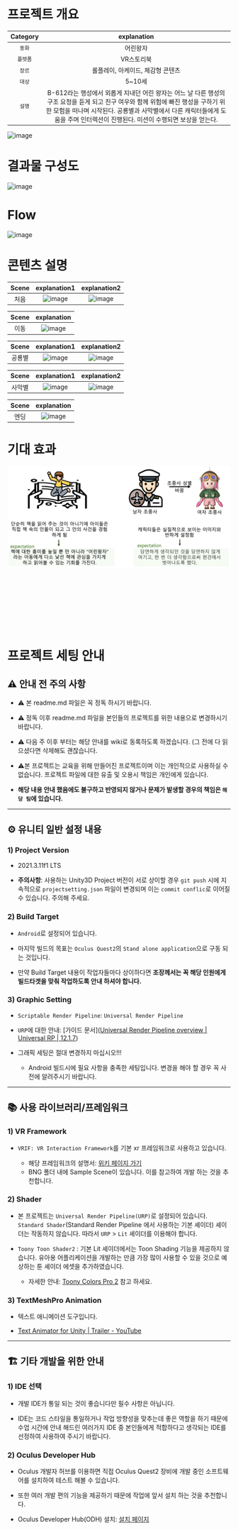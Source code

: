 # 프로젝트 개요

|Category|explanation|
|:---------:|:---------:|
`동화` | 어린왕자   
`플렛폼` | VR스토리북   
`장르` | 롤플레이, 아케이드, 체감형 콘텐츠   
`대상` | 5~10세   
`설명` | B-612라는 행성에서 외롭게 지내던 어린 왕자는 어느 날 다른 행성의 구조 요청을 듣게 되고 친구 여우와 함께 위험에 빠진 행성을 구하기 위한 모험을 떠나며 시작된다. 공룡별과 사막별에서 다른 캐릭터들에게 도움을 주며 인터렉션이 진행된다. 미션이 수행되면 보상을 얻는다.


![image](https://github.com/hil679/UnityProject-LittlePrince/assets/121854089/b87e4b62-7e64-4c0d-a6a8-ad5d9706c71c)


# 결과물 구성도
![image](https://github.com/hil679/UnityProject-LittlePrince/assets/121854089/b0c2783f-f0e6-4309-bbe5-a605ec2466e1)


# Flow
![image](https://github.com/hil679/UnityProject-LittlePrince/assets/121854089/2817b78c-d1fd-49d5-886b-1e522e522935)


# 콘텐츠 설명
|Scene|explanation1| explanation2
|:---------:|:---------:|:---------:|
처음 | ![image](https://github.com/hil679/UnityProject-LittlePrince/assets/121854089/e97f3b81-cc60-446d-8b7e-7ba8070d2296) | ![image](https://github.com/hil679/UnityProject-LittlePrince/assets/121854089/58eea391-3b4d-45ef-a7eb-8ad875b8d2bc)


|Scene|explanation
|:---------:|:---------:|
이동 | ![image](https://github.com/hil679/UnityProject-LittlePrince/assets/121854089/3981bfe4-a129-4c16-a5fc-4923c065de77)


|Scene|explanation1| explanation2
|:---------:|:---------:|:---------:|
공룡별 | ![image](https://github.com/hil679/UnityProject-LittlePrince/assets/121854089/5249ba01-4c07-47f5-bd8d-007163bd9cad) | ![image](https://github.com/hil679/UnityProject-LittlePrince/assets/121854089/dc77b754-f3b0-4e37-ad90-b5bb607f26f6)


|Scene|explanation1| explanation2
|:---------:|:---------:|:---------:|
사막별 | ![image](https://github.com/hil679/UnityProject-LittlePrince/assets/121854089/0fc45f9b-8285-4cde-9194-dd325980b3b4) | ![image](https://github.com/hil679/UnityProject-LittlePrince/assets/121854089/3c40113a-119a-4c32-852c-13da3c753e29)


|Scene|explanation
|:---------:|:---------:|
엔딩 | ![image](https://github.com/hil679/UnityProject-LittlePrince/assets/121854089/eae1aa8c-5105-4442-b9b9-ce4f2e8e6a22)


# 기대 효과
![image-12.png](READMEImage/image-12.png)

<br/><br/><br/><br/><br/><br/><br/>

# 프로젝트 세팅 안내

## ⚠️ 안내 전 주의 사항

- ⚠️ 본 readme.md 파일은 꼭 정독 하시기 바랍니다.

- ⚠️ 정독 이후 readme.md 파일을 본인들의 프로젝트를 위한 내용으로 변경하시기 바랍니다.

- ⚠️ 다음 주 이후 부터는 해당 안내를 wiki로 동록하도록 하겠습니다. 
  (그 전에 다 읽으셨다면 삭제해도 괜찮습니다.

- ⚠️본 프로젝트는 교육을 위해 만들어진 프로젝트이며 이는 개인적으로 사용하실 수 없습니다. 프로젝트 파일에 대한 유출 및 오용시 책임은 개인에게 있습니다.

- **해당 내용 안내 했음에도 불구하고 반영되지 않거나 문제가 발생할 경우의 책임은 `해당 팀`에 있습니다.**

---

## ⚙️ 유니티 일반 설정 내용

### 1) Project Version

- 2021.3.11f1 LTS

- **주의사항**: 사용하는 Unity3D Project 버전이 서로 상이할 경우 `git push` 시에 지속적으로 `projectsetting.json` 파일이 변경되며 이는 `commit conflic`로 이어질 수 있습니다. 주의해 주세요.

### 2) Build Target

- `Android`로 설정되어 있습니다.

- 마지막 빌드의 목표는 `Oculus Quest2`의 `Stand alone application`으로 구동 되는 것입니다.

- 만약 Build Target 내용이 작업자들마다 상이하다면 __**조장**께서는 꼭 해당 인원에게 빌드타겟을 맞춰 작업하도록 안내 하셔야 합니다.__

### 3) Graphic Setting

- `Scriptable Render Pipeline`: `Universal Render Pipeline`

- `URP`에 대한 안내: [가이드 문서]([Universal Render Pipeline overview | Universal RP | 12.1.7](https://docs.unity3d.com/Packages/com.unity.render-pipelines.universal@12.1/manual/index.html))

- 그래픽 세팅은 절대 변경하지 마십시오!!!
  
  - Android 빌드시에 필요 사항을 충족한 세팅입니다. 변경을 해야 할 경우 꼭 사전에 알려주시기 바랍니다.

---

## 📚 사용 라이브러리/프레임워크

### 1) VR Framework

- `VRIF: VR Interaction Framework`를 기본 xr 프레임워크로 사용하고 있습니다.
  
  - 해당 프레임워크의 설명서: [위키 페이지 가기](https://wiki.beardedninjagames.com/)
  - BNG 폴더 내에 Sample Scene이 있습니다. 이를 참고하여 개발 하는 것을 추천합니다.

### 2) Shader

- 본 프로젝트는 `Universal Render Pipeline(URP)`로 설정되어 있습니다. `Standard Shader`(Standard Render Pipeline 에서 사용하는 기본 셰이더) 셰이더는 작동하지 않습니다. 따라서 `URP` > `Lit` 셰이더를 이용해야 합니다.

- `Toony Toon Shader2` : 기본 Lit 셰이더에서는 Toon Shading 기능을 제공하지 않습니다. 유아용 어플리케이션을 개발하는 만큼 가장 많이 사용할 수 있을 것으로 예상하는 툰 셰이더 에셋을 추가하였습니다.
  
  - 자세한 안내: [Toony Colors Pro 2](https://jeanmoreno.com/unity/toonycolorspro/) 참고 하세요.

### 3) TextMeshPro Animation

- 텍스트 애니메이션 도구입니다.

- [Text Animator for Unity | Trailer - YouTube](https://youtu.be/LO3eRIytmfs)

---

## 🏗️ 기타 개발을 위한 안내

### 1) IDE 선택

- 개발 IDE가 통일 되는 것이 좋습니다만 필수 사항은 아닙니다.

- IDE는 코드 스타일을 통일하거나 작업 방향성을 맞추는데 좋은 역할을 하기 때문에 수업 시간에 안내 해드린 여러가지 IDE 중 본인들에게 적합하다고 생각되는 IDE를 선정하여 사용하여 주시기 바랍니다.

### 2) Oculus Developer Hub

- Oculus 개발자 허브를 이용하면 직접 Oculus Quest2 장비에 개발 중인 소프트웨어를 설치하여 테스트 해볼 수 있습니다.

- 또한 여러 개발 편의 기능을 제공하기 때문에 작업에 앞서 설치 하는 것을 추천합니다.

- Oculus Developer Hub(ODH) 설치: [설치 페이지](https://developer.oculus.com/downloads/unity/)
